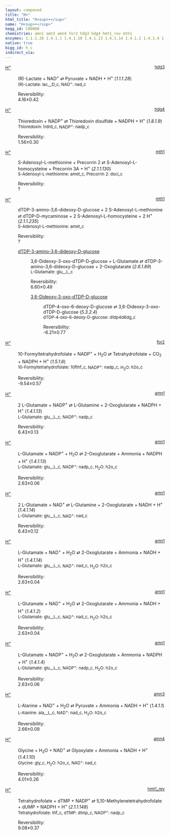 ```yaml
---
layout: compound
title: "H+"
html_title: "H<sup>+</sup>"
name: "H<sup>+</sup>"
kegg_id: C00080
chemistries: amn1 amn3 amn4 for2 hdg3 hdg4 hmt1_rev mth1
enzymes: 1.1.1.28 1.4.1.1 1.4.1.10 1.4.1.13 1.4.1.14 1.4.1.2 1.4.1.4 1.5.1.6 1.8.1.9 2.1.1.130 2.1.1.148 2.1.1.235
native: true
bigg_id: h_c
indirect_via: 
---
```

<dl><dt class='rs-product'><a href='/compounds/C00080' class='link-dark' data-bs-toggle='tooltip' data-bs-html='true' data-bs-title='KEGG: C00080'>H<sup>+</sup></a><span style='float: right; max-width: 40%'><a href='/chemistries/hdg3' class='link-dark opacity-50' style='font-size: small; word-wrap: anywhere;'>hdg3</a></span></dt><dd><p>(R)-Lactate + NAD<sup>+</sup> &#8644; Pyruvate + NADH + H<sup>+</sup> (<i>1.1.1.28</i>)<br /><span style='font-size: small;'><span data-bs-toggle='tooltip' data-bs-html='true' data-bs-title='KEGG: C00256'>(R)-Lactate</span>: lac__D_c, <span data-bs-toggle='tooltip' data-bs-html='true' data-bs-title='KEGG: C00003'>NAD<sup>+</sup></span>: nad_c</span><br /><div class="reversibility_info">Reversibility: <div class="progress"><div class="progress-bar bg-success" role="progressbar" style="width: 0%" aria-valuenow="0" aria-valuemin="0" aria-valuemax="100"></div></div><span>4.16&plusmn;0.42</span><div class="progress"><div class="progress-bar bg-danger" role="progressbar" style="width: 41.63%" aria-valuenow="4.163367605020914" aria-valuemin="0" aria-valuemax="10"></div><div class="progress-bar bg-warning" role="progressbar" style="width: 4.18%" aria-valuenow="4.163367605020914" aria-valuemin="0" aria-valuemax="10"></div></div></div></p><dl></dl></dd></dl><dl><dt class='rs-product'><a href='/compounds/C00080' class='link-dark' data-bs-toggle='tooltip' data-bs-html='true' data-bs-title='KEGG: C00080'>H<sup>+</sup></a><span style='float: right; max-width: 40%'><a href='/chemistries/hdg4' class='link-dark opacity-50' style='font-size: small; word-wrap: anywhere;'>hdg4</a></span></dt><dd><p>Thioredoxin + NADP<sup>+</sup> &#8644; Thioredoxin disulfide + NADPH + H<sup>+</sup> (<i>1.8.1.9</i>)<br /><span style='font-size: small;'><span data-bs-toggle='tooltip' data-bs-html='true' data-bs-title='KEGG: C00342'>Thioredoxin</span>: trdrd_c, <span data-bs-toggle='tooltip' data-bs-html='true' data-bs-title='KEGG: C00006'>NADP<sup>+</sup></span>: nadp_c</span><br /><div class="reversibility_info">Reversibility: <div class="progress"><div class="progress-bar bg-success" role="progressbar" style="width: 0%" aria-valuenow="0" aria-valuemin="0" aria-valuemax="100"></div></div><span>1.56&plusmn;0.30</span><div class="progress"><div class="progress-bar bg-danger" role="progressbar" style="width: 15.62%" aria-valuenow="1.5615853911623059" aria-valuemin="0" aria-valuemax="10"></div><div class="progress-bar bg-warning" role="progressbar" style="width: 2.97%" aria-valuenow="1.5615853911623059" aria-valuemin="0" aria-valuemax="10"></div></div></div></p><dl></dl></dd></dl><dl><dt class='rs-product'><a href='/compounds/C00080' class='link-dark' data-bs-toggle='tooltip' data-bs-html='true' data-bs-title='KEGG: C00080'>H<sup>+</sup></a><span style='float: right; max-width: 40%'><a href='/chemistries/mth1' class='link-dark opacity-50' style='font-size: small; word-wrap: anywhere;'>mth1</a></span></dt><dd><p>S-Adenosyl-L-methionine + Precorrin 2 &#8644; S-Adenosyl-L-homocysteine + Precorrin 3A + H<sup>+</sup> (<i>2.1.1.130</i>)<br /><span style='font-size: small;'><span data-bs-toggle='tooltip' data-bs-html='true' data-bs-title='KEGG: C00019'>S-Adenosyl-L-methionine</span>: amet_c, <span data-bs-toggle='tooltip' data-bs-html='true' data-bs-title='KEGG: C02463'>Precorrin 2</span>: dscl_c</span><br /><div class="reversibility_info">Reversibility: <div class="progress"><div class="progress-bar bg-light" role="progressbar" style="width: 100%" aria-valuenow="0" aria-valuemin="0" aria-valuemax="100"></div></div><span>?</span><div class="progress"><div class="progress-bar bg-light" role="progressbar" style="width: 100%" aria-valuenow="0" aria-valuemin="0" aria-valuemax="10"></div></div></div></p><dl></dl></dd></dl><dl><dt class='rs-product'><a href='/compounds/C00080' class='link-dark' data-bs-toggle='tooltip' data-bs-html='true' data-bs-title='KEGG: C00080'>H<sup>+</sup></a><span style='float: right; max-width: 40%'><a href='/chemistries/mth1' class='link-dark opacity-50' style='font-size: small; word-wrap: anywhere;'>mth1</a></span></dt><dd><p>dTDP-3-amino-3,6-dideoxy-D-glucose + 2 S-Adenosyl-L-methionine &#8644; dTDP-D-mycaminose + 2 S-Adenosyl-L-homocysteine + 2 H<sup>+</sup> (<i>2.1.1.235</i>)<br /><span style='font-size: small;'><span data-bs-toggle='tooltip' data-bs-html='true' data-bs-title='KEGG: C00019'>S-Adenosyl-L-methionine</span>: amet_c</span><br /><div class="reversibility_info">Reversibility: <div class="progress"><div class="progress-bar bg-light" role="progressbar" style="width: 100%" aria-valuenow="0" aria-valuemin="0" aria-valuemax="100"></div></div><span>?</span><div class="progress"><div class="progress-bar bg-light" role="progressbar" style="width: 100%" aria-valuenow="0" aria-valuemin="0" aria-valuemax="10"></div></div></div></p><dl><dt><a href='/compounds/C11925' class='link-dark' data-bs-toggle='tooltip' data-bs-html='true' data-bs-title='KEGG: C11925'>dTDP-3-amino-3,6-dideoxy-D-glucose</a><span style='float: right; max-width: 40%'><a href='/chemistries/None' class='link-dark opacity-50' style='font-size: small; word-wrap: anywhere;'></a></span></dt><dd><p>3,6-Dideoxy-3-oxo-dTDP-D-glucose + L-Glutamate &#8644; dTDP-3-amino-3,6-dideoxy-D-glucose + 2-Oxoglutarate (<i>2.6.1.89</i>)<br /><span style='font-size: small;'><span data-bs-toggle='tooltip' data-bs-html='true' data-bs-title='KEGG: C00025'>L-Glutamate</span>: glu__L_c</span><br /><div class="reversibility_info">Reversibility: <div class="progress"><div class="progress-bar bg-success" role="progressbar" style="width: 0%" aria-valuenow="0" aria-valuemin="0" aria-valuemax="100"></div></div><span>6.60&plusmn;0.49</span><div class="progress"><div class="progress-bar bg-danger" role="progressbar" style="width: 66.00%" aria-valuenow="6.600086287929116" aria-valuemin="0" aria-valuemax="10"></div><div class="progress-bar bg-warning" role="progressbar" style="width: 4.89%" aria-valuenow="6.600086287929116" aria-valuemin="0" aria-valuemax="10"></div></div></div></p><dl><dt><a href='/compounds/C11908' class='link-dark' data-bs-toggle='tooltip' data-bs-html='true' data-bs-title='KEGG: C11908'>3,6-Dideoxy-3-oxo-dTDP-D-glucose</a><span style='float: right; max-width: 40%'><a href='/chemistries/None' class='link-dark opacity-50' style='font-size: small; word-wrap: anywhere;'></a></span></dt><dd><p>dTDP-4-oxo-6-deoxy-D-glucose &#8644; 3,6-Dideoxy-3-oxo-dTDP-D-glucose (<i>5.3.2.4</i>)<br /><span style='font-size: small;'><span data-bs-toggle='tooltip' data-bs-html='true' data-bs-title='KEGG: C11907'>dTDP-4-oxo-6-deoxy-D-glucose</span>: dtdp4d6dg_c</span><br /><div class="reversibility_info">Reversibility: <div class="progress" style="flex-direction: row-reverse;"><div class="progress-bar bg-success" role="progressbar" style="width: 62.13%" aria-valuenow="-6.2133087995256195" aria-valuemin="0" aria-valuemax="10"></div><div class="progress-bar bg-warning" role="progressbar" style="width: 7.68%" aria-valuenow="-6.2133087995256195" aria-valuemin="0" aria-valuemax="10"></div></div><span>-6.21&plusmn;0.77</span><div class="progress"><div class="progress-bar bg-danger" role="progressbar" style="width: 0%" aria-valuenow="-6.2133087995256195" aria-valuemin="0" aria-valuemax="10"></div></div></div></p><dl></dl></dd></dl></dd></dl></dd></dl><dl><dt class='rs-product'><a href='/compounds/C00080' class='link-dark' data-bs-toggle='tooltip' data-bs-html='true' data-bs-title='KEGG: C00080'>H<sup>+</sup></a><span style='float: right; max-width: 40%'><a href='/chemistries/for2' class='link-dark opacity-50' style='font-size: small; word-wrap: anywhere;'>for2</a></span></dt><dd><p>10-Formyltetrahydrofolate + NADP<sup>+</sup> + H<sub>2</sub>O &#8644; Tetrahydrofolate + CO<sub>2</sub> + NADPH + H<sup>+</sup> (<i>1.5.1.6</i>)<br /><span style='font-size: small;'><span data-bs-toggle='tooltip' data-bs-html='true' data-bs-title='KEGG: C00234'>10-Formyltetrahydrofolate</span>: 10fthf_c, <span data-bs-toggle='tooltip' data-bs-html='true' data-bs-title='KEGG: C00006'>NADP<sup>+</sup></span>: nadp_c, <span data-bs-toggle='tooltip' data-bs-html='true' data-bs-title='KEGG: C00001'>H<sub>2</sub>O</span>: h2o_c</span><br /><div class="reversibility_info">Reversibility: <div class="progress" style="flex-direction: row-reverse;"><div class="progress-bar bg-success" role="progressbar" style="width: 95.35%" aria-valuenow="-9.5353705317643" aria-valuemin="0" aria-valuemax="10"></div><div class="progress-bar bg-warning" role="progressbar" style="width: 5.68%" aria-valuenow="-9.5353705317643" aria-valuemin="0" aria-valuemax="10"></div></div><span>-9.54&plusmn;0.57</span><div class="progress"><div class="progress-bar bg-danger" role="progressbar" style="width: 0%" aria-valuenow="-9.5353705317643" aria-valuemin="0" aria-valuemax="10"></div></div></div></p><dl></dl></dd></dl><dl><dt class='rs-product'><a href='/compounds/C00080' class='link-dark' data-bs-toggle='tooltip' data-bs-html='true' data-bs-title='KEGG: C00080'>H<sup>+</sup></a><span style='float: right; max-width: 40%'><a href='/chemistries/amn1' class='link-dark opacity-50' style='font-size: small; word-wrap: anywhere;'>amn1</a></span></dt><dd><p>2 L-Glutamate + NADP<sup>+</sup> &#8644; L-Glutamine + 2-Oxoglutarate + NADPH + H<sup>+</sup> (<i>1.4.1.13</i>)<br /><span style='font-size: small;'><span data-bs-toggle='tooltip' data-bs-html='true' data-bs-title='KEGG: C00025'>L-Glutamate</span>: glu__L_c, <span data-bs-toggle='tooltip' data-bs-html='true' data-bs-title='KEGG: C00006'>NADP<sup>+</sup></span>: nadp_c</span><br /><div class="reversibility_info">Reversibility: <div class="progress"><div class="progress-bar bg-success" role="progressbar" style="width: 0%" aria-valuenow="0" aria-valuemin="0" aria-valuemax="100"></div></div><span>6.43&plusmn;0.13</span><div class="progress"><div class="progress-bar bg-danger" role="progressbar" style="width: 64.26%" aria-valuenow="6.425956571539923" aria-valuemin="0" aria-valuemax="10"></div><div class="progress-bar bg-warning" role="progressbar" style="width: 1.27%" aria-valuenow="6.425956571539923" aria-valuemin="0" aria-valuemax="10"></div></div></div></p><dl></dl></dd></dl><dl><dt class='rs-product'><a href='/compounds/C00080' class='link-dark' data-bs-toggle='tooltip' data-bs-html='true' data-bs-title='KEGG: C00080'>H<sup>+</sup></a><span style='float: right; max-width: 40%'><a href='/chemistries/amn1' class='link-dark opacity-50' style='font-size: small; word-wrap: anywhere;'>amn1</a></span></dt><dd><p>L-Glutamate + NADP<sup>+</sup> + H<sub>2</sub>O &#8644; 2-Oxoglutarate + Ammonia + NADPH + H<sup>+</sup> (<i>1.4.1.13</i>)<br /><span style='font-size: small;'><span data-bs-toggle='tooltip' data-bs-html='true' data-bs-title='KEGG: C00025'>L-Glutamate</span>: glu__L_c, <span data-bs-toggle='tooltip' data-bs-html='true' data-bs-title='KEGG: C00006'>NADP<sup>+</sup></span>: nadp_c, <span data-bs-toggle='tooltip' data-bs-html='true' data-bs-title='KEGG: C00001'>H<sub>2</sub>O</span>: h2o_c</span><br /><div class="reversibility_info">Reversibility: <div class="progress"><div class="progress-bar bg-success" role="progressbar" style="width: 0%" aria-valuenow="0" aria-valuemin="0" aria-valuemax="100"></div></div><span>2.63&plusmn;0.06</span><div class="progress"><div class="progress-bar bg-danger" role="progressbar" style="width: 26.32%" aria-valuenow="2.6320330451357945" aria-valuemin="0" aria-valuemax="10"></div><div class="progress-bar bg-warning" role="progressbar" style="width: 0.60%" aria-valuenow="2.6320330451357945" aria-valuemin="0" aria-valuemax="10"></div></div></div></p><dl></dl></dd></dl><dl><dt class='rs-product'><a href='/compounds/C00080' class='link-dark' data-bs-toggle='tooltip' data-bs-html='true' data-bs-title='KEGG: C00080'>H<sup>+</sup></a><span style='float: right; max-width: 40%'><a href='/chemistries/amn1' class='link-dark opacity-50' style='font-size: small; word-wrap: anywhere;'>amn1</a></span></dt><dd><p>2 L-Glutamate + NAD<sup>+</sup> &#8644; L-Glutamine + 2-Oxoglutarate + NADH + H<sup>+</sup> (<i>1.4.1.14</i>)<br /><span style='font-size: small;'><span data-bs-toggle='tooltip' data-bs-html='true' data-bs-title='KEGG: C00025'>L-Glutamate</span>: glu__L_c, <span data-bs-toggle='tooltip' data-bs-html='true' data-bs-title='KEGG: C00003'>NAD<sup>+</sup></span>: nad_c</span><br /><div class="reversibility_info">Reversibility: <div class="progress"><div class="progress-bar bg-success" role="progressbar" style="width: 0%" aria-valuenow="0" aria-valuemin="0" aria-valuemax="100"></div></div><span>6.43&plusmn;0.12</span><div class="progress"><div class="progress-bar bg-danger" role="progressbar" style="width: 64.26%" aria-valuenow="6.425668110656219" aria-valuemin="0" aria-valuemax="10"></div><div class="progress-bar bg-warning" role="progressbar" style="width: 1.21%" aria-valuenow="6.425668110656219" aria-valuemin="0" aria-valuemax="10"></div></div></div></p><dl></dl></dd></dl><dl><dt class='rs-product'><a href='/compounds/C00080' class='link-dark' data-bs-toggle='tooltip' data-bs-html='true' data-bs-title='KEGG: C00080'>H<sup>+</sup></a><span style='float: right; max-width: 40%'><a href='/chemistries/amn1' class='link-dark opacity-50' style='font-size: small; word-wrap: anywhere;'>amn1</a></span></dt><dd><p>L-Glutamate + NAD<sup>+</sup> + H<sub>2</sub>O &#8644; 2-Oxoglutarate + Ammonia + NADH + H<sup>+</sup> (<i>1.4.1.14</i>)<br /><span style='font-size: small;'><span data-bs-toggle='tooltip' data-bs-html='true' data-bs-title='KEGG: C00025'>L-Glutamate</span>: glu__L_c, <span data-bs-toggle='tooltip' data-bs-html='true' data-bs-title='KEGG: C00003'>NAD<sup>+</sup></span>: nad_c, <span data-bs-toggle='tooltip' data-bs-html='true' data-bs-title='KEGG: C00001'>H<sub>2</sub>O</span>: h2o_c</span><br /><div class="reversibility_info">Reversibility: <div class="progress"><div class="progress-bar bg-success" role="progressbar" style="width: 0%" aria-valuenow="0" aria-valuemin="0" aria-valuemax="100"></div></div><span>2.63&plusmn;0.04</span><div class="progress"><div class="progress-bar bg-danger" role="progressbar" style="width: 26.32%" aria-valuenow="2.63168689207535" aria-valuemin="0" aria-valuemax="10"></div><div class="progress-bar bg-warning" role="progressbar" style="width: 0.45%" aria-valuenow="2.63168689207535" aria-valuemin="0" aria-valuemax="10"></div></div></div></p><dl></dl></dd></dl><dl><dt class='rs-product'><a href='/compounds/C00080' class='link-dark' data-bs-toggle='tooltip' data-bs-html='true' data-bs-title='KEGG: C00080'>H<sup>+</sup></a><span style='float: right; max-width: 40%'><a href='/chemistries/amn1' class='link-dark opacity-50' style='font-size: small; word-wrap: anywhere;'>amn1</a></span></dt><dd><p>L-Glutamate + NAD<sup>+</sup> + H<sub>2</sub>O &#8644; 2-Oxoglutarate + Ammonia + NADH + H<sup>+</sup> (<i>1.4.1.2</i>)<br /><span style='font-size: small;'><span data-bs-toggle='tooltip' data-bs-html='true' data-bs-title='KEGG: C00025'>L-Glutamate</span>: glu__L_c, <span data-bs-toggle='tooltip' data-bs-html='true' data-bs-title='KEGG: C00003'>NAD<sup>+</sup></span>: nad_c, <span data-bs-toggle='tooltip' data-bs-html='true' data-bs-title='KEGG: C00001'>H<sub>2</sub>O</span>: h2o_c</span><br /><div class="reversibility_info">Reversibility: <div class="progress"><div class="progress-bar bg-success" role="progressbar" style="width: 0%" aria-valuenow="0" aria-valuemin="0" aria-valuemax="100"></div></div><span>2.63&plusmn;0.04</span><div class="progress"><div class="progress-bar bg-danger" role="progressbar" style="width: 26.32%" aria-valuenow="2.63168689207535" aria-valuemin="0" aria-valuemax="10"></div><div class="progress-bar bg-warning" role="progressbar" style="width: 0.45%" aria-valuenow="2.63168689207535" aria-valuemin="0" aria-valuemax="10"></div></div></div></p><dl></dl></dd></dl><dl><dt class='rs-product'><a href='/compounds/C00080' class='link-dark' data-bs-toggle='tooltip' data-bs-html='true' data-bs-title='KEGG: C00080'>H<sup>+</sup></a><span style='float: right; max-width: 40%'><a href='/chemistries/amn1' class='link-dark opacity-50' style='font-size: small; word-wrap: anywhere;'>amn1</a></span></dt><dd><p>L-Glutamate + NADP<sup>+</sup> + H<sub>2</sub>O &#8644; 2-Oxoglutarate + Ammonia + NADPH + H<sup>+</sup> (<i>1.4.1.4</i>)<br /><span style='font-size: small;'><span data-bs-toggle='tooltip' data-bs-html='true' data-bs-title='KEGG: C00025'>L-Glutamate</span>: glu__L_c, <span data-bs-toggle='tooltip' data-bs-html='true' data-bs-title='KEGG: C00006'>NADP<sup>+</sup></span>: nadp_c, <span data-bs-toggle='tooltip' data-bs-html='true' data-bs-title='KEGG: C00001'>H<sub>2</sub>O</span>: h2o_c</span><br /><div class="reversibility_info">Reversibility: <div class="progress"><div class="progress-bar bg-success" role="progressbar" style="width: 0%" aria-valuenow="0" aria-valuemin="0" aria-valuemax="100"></div></div><span>2.63&plusmn;0.06</span><div class="progress"><div class="progress-bar bg-danger" role="progressbar" style="width: 26.32%" aria-valuenow="2.6320330451357945" aria-valuemin="0" aria-valuemax="10"></div><div class="progress-bar bg-warning" role="progressbar" style="width: 0.60%" aria-valuenow="2.6320330451357945" aria-valuemin="0" aria-valuemax="10"></div></div></div></p><dl></dl></dd></dl><dl><dt class='rs-product'><a href='/compounds/C00080' class='link-dark' data-bs-toggle='tooltip' data-bs-html='true' data-bs-title='KEGG: C00080'>H<sup>+</sup></a><span style='float: right; max-width: 40%'><a href='/chemistries/amn3' class='link-dark opacity-50' style='font-size: small; word-wrap: anywhere;'>amn3</a></span></dt><dd><p>L-Alanine + NAD<sup>+</sup> + H<sub>2</sub>O &#8644; Pyruvate + Ammonia + NADH + H<sup>+</sup> (<i>1.4.1.1</i>)<br /><span style='font-size: small;'><span data-bs-toggle='tooltip' data-bs-html='true' data-bs-title='KEGG: C00041'>L-Alanine</span>: ala__L_c, <span data-bs-toggle='tooltip' data-bs-html='true' data-bs-title='KEGG: C00003'>NAD<sup>+</sup></span>: nad_c, <span data-bs-toggle='tooltip' data-bs-html='true' data-bs-title='KEGG: C00001'>H<sub>2</sub>O</span>: h2o_c</span><br /><div class="reversibility_info">Reversibility: <div class="progress"><div class="progress-bar bg-success" role="progressbar" style="width: 0%" aria-valuenow="0" aria-valuemin="0" aria-valuemax="100"></div></div><span>2.66&plusmn;0.09</span><div class="progress"><div class="progress-bar bg-danger" role="progressbar" style="width: 26.57%" aria-valuenow="2.657079569321616" aria-valuemin="0" aria-valuemax="10"></div><div class="progress-bar bg-warning" role="progressbar" style="width: 0.86%" aria-valuenow="2.657079569321616" aria-valuemin="0" aria-valuemax="10"></div></div></div></p><dl></dl></dd></dl><dl><dt class='rs-product'><a href='/compounds/C00080' class='link-dark' data-bs-toggle='tooltip' data-bs-html='true' data-bs-title='KEGG: C00080'>H<sup>+</sup></a><span style='float: right; max-width: 40%'><a href='/chemistries/amn4' class='link-dark opacity-50' style='font-size: small; word-wrap: anywhere;'>amn4</a></span></dt><dd><p>Glycine + H<sub>2</sub>O + NAD<sup>+</sup> &#8644; Glyoxylate + Ammonia + NADH + H<sup>+</sup> (<i>1.4.1.10</i>)<br /><span style='font-size: small;'><span data-bs-toggle='tooltip' data-bs-html='true' data-bs-title='KEGG: C00037'>Glycine</span>: gly_c, <span data-bs-toggle='tooltip' data-bs-html='true' data-bs-title='KEGG: C00001'>H<sub>2</sub>O</span>: h2o_c, <span data-bs-toggle='tooltip' data-bs-html='true' data-bs-title='KEGG: C00003'>NAD<sup>+</sup></span>: nad_c</span><br /><div class="reversibility_info">Reversibility: <div class="progress"><div class="progress-bar bg-success" role="progressbar" style="width: 0%" aria-valuenow="0" aria-valuemin="0" aria-valuemax="100"></div></div><span>4.01&plusmn;0.26</span><div class="progress"><div class="progress-bar bg-danger" role="progressbar" style="width: 40.11%" aria-valuenow="4.01127366132562" aria-valuemin="0" aria-valuemax="10"></div><div class="progress-bar bg-warning" role="progressbar" style="width: 2.60%" aria-valuenow="4.01127366132562" aria-valuemin="0" aria-valuemax="10"></div></div></div></p><dl></dl></dd></dl><dl><dt class='rs-product'><a href='/compounds/C00080' class='link-dark' data-bs-toggle='tooltip' data-bs-html='true' data-bs-title='KEGG: C00080'>H<sup>+</sup></a><span style='float: right; max-width: 40%'><a href='/chemistries/hmt1_rev' class='link-dark opacity-50' style='font-size: small; word-wrap: anywhere;'>hmt1_rev</a></span></dt><dd><p>Tetrahydrofolate + dTMP + NADP<sup>+</sup> &#8644; 5,10-Methylenetetrahydrofolate + dUMP + NADPH + H<sup>+</sup> (<i>2.1.1.148</i>)<br /><span style='font-size: small;'><span data-bs-toggle='tooltip' data-bs-html='true' data-bs-title='KEGG: C00101'>Tetrahydrofolate</span>: thf_c, <span data-bs-toggle='tooltip' data-bs-html='true' data-bs-title='KEGG: C00364'>dTMP</span>: dtmp_c, <span data-bs-toggle='tooltip' data-bs-html='true' data-bs-title='KEGG: C00006'>NADP<sup>+</sup></span>: nadp_c</span><br /><div class="reversibility_info">Reversibility: <div class="progress"><div class="progress-bar bg-success" role="progressbar" style="width: 0%" aria-valuenow="0" aria-valuemin="0" aria-valuemax="100"></div></div><span>9.08&plusmn;0.37</span><div class="progress"><div class="progress-bar bg-danger" role="progressbar" style="width: 90.79%" aria-valuenow="9.078579331760633" aria-valuemin="0" aria-valuemax="10"></div><div class="progress-bar bg-warning" role="progressbar" style="width: 3.67%" aria-valuenow="9.078579331760633" aria-valuemin="0" aria-valuemax="10"></div></div></div></p><dl></dl></dd></dl>
